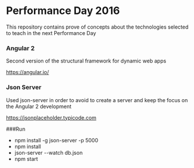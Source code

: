 # Performance Day 2016

This repository contains prove of concepts about the technologies selected to teach in the next Performance Day

### Angular 2
Second version of the structural framework for dynamic web apps

https://angular.io/

### Json Server
Used json-server in order to avoid to create a server and keep the focus on the Angular 2 development

https://jsonplaceholder.typicode.com

###Run

* npm install -g json-server -p 5000
* npm install
* json-server --watch db.json
* npm start